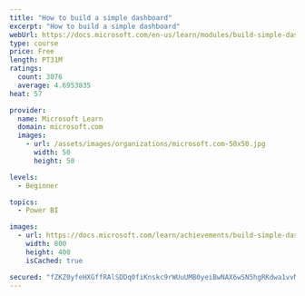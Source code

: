 ```yaml
---
title: "How to build a simple dashboard"
excerpt: "How to build a simple dashboard"
webUrl: https://docs.microsoft.com/en-us/learn/modules/build-simple-dashboard/
type: course
price: Free
length: PT31M
ratings:
  count: 3076
  average: 4.6953835
heat: 57

provider:
  name: Microsoft Learn
  domain: microsoft.com
  images:
    - url: /assets/images/organizations/microsoft.com-50x50.jpg
      width: 50
      height: 50

levels:
  - Beginner

topics:
  - Power BI

images:
  - url: https://docs.microsoft.com/learn/achievements/build-simple-dashboard-social.png
    width: 800
    height: 400
    isCached: true

secured: "fZKZ0yfeHXGffRAlSDDq0fiKnskc9rWUuUMB0yeiBwNAX6wSN5hgRKdwa1vvM7chJSTm90tPJKostXC/TyNcX0GB09u0fa9R/PtqYIJz9IDbNwcxI2tOTX7SD3oBAnD/TVQh1tAKTSLC42IBz/J42VP9ZinDmYjEsyLTC4g+ohAKKjkiaQDLOIRyc6OfYYNHo3R/3oUprnO3Tv3VW+gjIxUXJsteSPH87bYbZ1/ihxyXSQ/WmtHMbieseGJq2H5cUnm3GJboJIRR2MwG9w6rVOimDZLI89UMvtOVs6u+rIeeempHCvkPsZFHapzR3d8r7A71ah3oEazpMy6Agc64HX/WWibEgwZZCfQCwwhPIqCvMeYmzimCx9eSQvYIZgevr2RPp7ba41Rj6kR0r6DiAk6Cpm8bAoJnVLqW1Uk7AxU=;7Wbg1lVCjMI/WvfaaJRg8w=="
---
```


